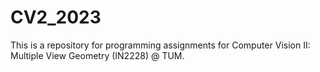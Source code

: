 # CV2_2023
This is a repository for programming assignments for Computer Vision II: Multiple View Geometry (IN2228) @ TUM.
